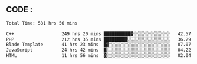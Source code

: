 ## CODE :
<!--START_SECTION:waka-->

```txt
Total Time: 581 hrs 56 mins

C++                  249 hrs 20 mins ██████████▓░░░░░░░░░░░░░░   42.57 %
PHP                  212 hrs 35 mins █████████░░░░░░░░░░░░░░░░   36.29 %
Blade Template       41 hrs 23 mins  █▓░░░░░░░░░░░░░░░░░░░░░░░   07.07 %
JavaScript           24 hrs 42 mins  █░░░░░░░░░░░░░░░░░░░░░░░░   04.22 %
HTML                 11 hrs 56 mins  ▓░░░░░░░░░░░░░░░░░░░░░░░░   02.04 %
```

<!--END_SECTION:waka-->
